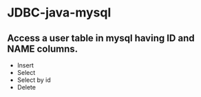 # JDBC-java-mysql
## Access a user table in mysql having ID and NAME columns.
* Insert
* Select
* Select by id
* Delete
